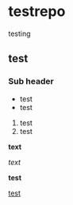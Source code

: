 # testrepo
testing

test
----

### Sub header

* test
* test

1. test
2. test

__text__

_text_

**test**

[test](http://blah)
